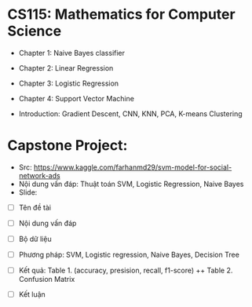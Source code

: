 # CS115: Mathematics for Computer Science

- Chapter 1: Naive Bayes classifier

- Chapter 2: Linear Regression

- Chapter 3: Logistic Regression

- Chapter 4: Support Vector Machine

- Introduction: Gradient Descent, CNN, KNN, PCA, K-means Clustering

# Capstone Project:
- Src: https://www.kaggle.com/farhanmd29/svm-model-for-social-network-ads
- Nội dung vấn đáp: Thuật toán SVM, Logistic Regression, Naive Bayes
- Slide:
- [ ] Tên đề tài
- [ ] Nội dung vấn đáp
- [ ] Bộ dữ liệu
- [ ] Phương pháp: SVM, Logistic regression, Naive Bayes, Decision Tree
- [ ] Kết quả: Table 1. (accuracy, presision, recall, f1-score) ++ Table 2. Confusion Matrix
- [ ] Kết luận


